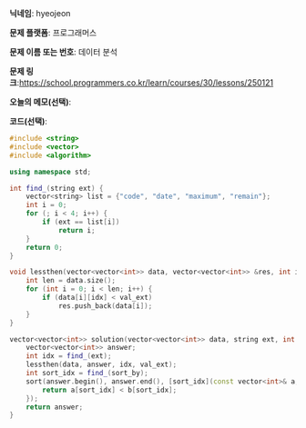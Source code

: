 **닉네임**: hyeojeon

**문제 플랫폼**: 프로그래머스

**문제 이름 또는 번호**: 데이터 분석

**문제 링크**:https://school.programmers.co.kr/learn/courses/30/lessons/250121

**오늘의 메모(선택)**: 

**코드(선택)**:

```cpp
#include <string>
#include <vector>
#include <algorithm>

using namespace std;

int find_(string ext) {
    vector<string> list = {"code", "date", "maximum", "remain"};
    int i = 0;
    for (; i < 4; i++) {
        if (ext == list[i])
            return i;
    }
    return 0;
}

void lessthen(vector<vector<int>> data, vector<vector<int>> &res, int idx, int val_ext) {
    int len = data.size();
    for (int i = 0; i < len; i++) {
        if (data[i][idx] < val_ext)
            res.push_back(data[i]);
    }
}

vector<vector<int>> solution(vector<vector<int>> data, string ext, int val_ext, string sort_by) {
    vector<vector<int>> answer;
    int idx = find_(ext);
    lessthen(data, answer, idx, val_ext);
    int sort_idx = find_(sort_by);
    sort(answer.begin(), answer.end(), [sort_idx](const vector<int>& a, const vector<int>& b) {
        return a[sort_idx] < b[sort_idx];
    });
    return answer;
}

```
